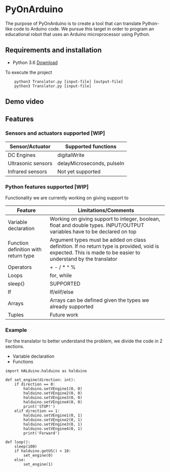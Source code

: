 # PyOnArduino
The purpose of PyOnArduino is to create a tool that can translate Python-like code to Arduino code. We 
pursue this target in order to program an educational robot that uses an Arduino microprocessor using 
Python.

## Requirements and installation
+ Python 3.6 [Download](https://www.python.org/downloads/)

To execute the project 
```
    python3 Translator.py [input-file] [output-file]
    python3 Translator.py [input-file]
```
## Demo video
## Features
### Sensors and actuators supported [WIP]
Sensor/Actuator | Supported functions
----------------|---------------------
DC Engines      | digitalWrite
Ultrasonic sensors | delayMicroseconds, pulseIn
Infrared sensors | Not yet supported
### Python features supported [WIP]
Functionality we are currently working on giving support to

Feature | Limitations/Comments
----------------|---------------------
Variable declaration      | Working on giving support to integer, boolean, float and double types. INPUT/OUTPUT variables have to be declared on top
Function definition with return type | Argument types must be added on class definition. If no return type is provided, void is expected. This is made to be easier to understand by the translator
Operators | + - / * ^ %
Loops | for, while
sleep() | SUPPORTED
If | If/elif/else
Arrays | Arrays can be defined given the types we already supported
Tuples | Future work

### Example
For the translator to better understand the problem, we divide the code in 2 sections. 
+ Variable declaration
+ Functions
```
import HALduino.halduino as halduino

def set_engine(direction: int):
    if direction == 0:
        halduino.setVEngine1(0, 0)
        halduino.setVEngine2(0, 0)
        halduino.setVEngine3(0, 0)
        halduino.setVEngine4(0, 0)
        print('STOP!')
    elif direction == 1:
        halduino.setVEngine1(0, 1)
        halduino.setVEngine2(0, 1)
        halduino.setVEngine3(0, 1)
        halduino.setVEngine4(0, 1)
        print('Forward')

def loop():
    sleep(100)
    if halduino.getUS() < 10:
        set_engine(0)
    else:
        set_engine(1)
```
